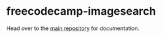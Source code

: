 # freecodecamp-imagesearch

Head over to the [main repository](https://github.com/bcersows/freecodecamp-c9) for documentation.
